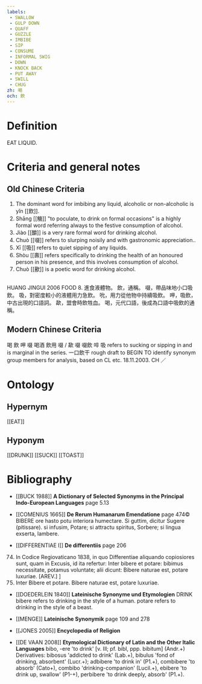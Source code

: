 ```yaml
---
labels: 
 - SWALLOW
 - GULP DOWN
 - QUAFF
 - GUZZLE
 - IMBIBE
 - SIP
 - CONSUME
 - INFORMAL SWIG
 - DOWN
 - KNOCK BACK
 - PUT AWAY
 - SWILL
 - CHUG
zh: 喝
och: 飲
---
```


# Definition
EAT LIQUID.
# Criteria and general notes
## Old Chinese Criteria
1. The dominant word for imbibing any liquid, alcoholic or non-alcoholic is yǐn [[飲]].
2. Shāng [[觴]] "to poculate, to drink on formal occasions" is a highly formal word referring always to the festive consumption of alcohol.
3. Jiào [[釂]] is a very rare formal word for drinking alcohol.
4. Chuò [[啜]] refers to slurping noisily and with gastronomic appreciation..
5. Xī [[吸]] refers to quiet sipping of any liquids.
6. Shòu [[壽]] refers specifically to drinking the health of an honoured person in his presence, and this involves consumption of alcohol.
7. Chuò [[歠]] is a poetic word for drinking alcohol.
## 
HUANG JINGUI 2006
FOOD 8. 進食液體物。
飲，通稱。
啜，帶品味地小口吸飲。
吸，對密度較小的液體用力急飲。
吮，用力從他物中持續吸飲。
呷，吸飲，中古出現的口語詞。
歃，盟會時飲牲血。
喝，元代口語，後成為口語中吸飲的通稱。
## Modern Chinese Criteria
喝
飲
呷
啜
喝酒
飲用
啜 / 歃
啜
啜飲
啐
吸 refers to sucking or sipping in and is marginal in the series.
一口飲干
rough draft to BEGIN TO identify synonym group members for analysis, based on CL etc. 18.11.2003. CH ／
# Ontology

## Hypernym
[[EAT]]
## Hyponym
[[DRUNK]]
[[SUCK]]
[[TOAST]]
# Bibliography
- [[BUCK 1988]]
**A Dictionary of Selected Synonyms in the Principal Indo-European Languages** page 5.13

- [[COMENIUS 1665]]
**De Rerum Humanarum Emendatione** page 474©
BIBERE ore hasto potu interiora humectare. Si guttim, dicitur Sugere (pitissare). si infusim, Potare; si attractu spiritus, Sorbere; si lingua exserta, lambere.
- [[DIFFERENTIAE I]]
**De differentiis** page 206
74. In Codice Regiovaticano 1838, in quo Differentiae aliquando copiosiores sunt, quam in Excusis, id ita refertur: Inter bibere et potare: bibimus necessitate, potamus voluntate; alii dicunt: Bibere naturae est, potare luxuriae. [AREV.]
]
74. Inter Bibere et potare. Bibere naturae est, potare luxuriae.
- [[DOEDERLEIN 1840]]
**Lateinische Synonyme und Etymologien** 
DRINK
bibere refers to drinking in the style of a human.
potare refers to drinking in the style of a beast.
- [[MENGE]]
**Lateinische Synonymik** page 109 and 278

- [[JONES 2005]]
**Encyclopedia of Religion** 

- [[DE VAAN 2008]]
**Etymological Dictionary of Latin and the Other Italic Languages** 
bibo, -ere 'to drink' [v. Ill; pf. bibl, ppp. bibitum] (Andr.+)
Derivatives: bibosus 'addicted to drink' (Lab.+), bibulus 'fond of drinking,
absorbent' (Lucr.+); adbibere 'to drink in' (P1.+), combibere 'to absorb' (Cato+),
combibo 'drinking-companion' (Lucil.+), ebibere 'to drink up, swallow' (P1-+),
perbibere 'to drink deeply, absorb' (P1.+).